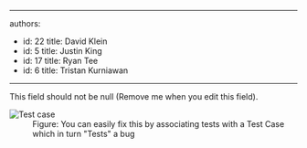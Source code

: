 

---
authors:
  - id: 22
    title: David Klein
  - id: 5
    title: Justin King
  - id: 17
    title: Ryan Tee
  - id: 6
    title: Tristan Kurniawan
---




<span class='intro'> This field should not be null (Remove me when you edit this field). </span>

<dl><dt><img alt="Test case " src="/PublishingImages/TestCase.jpg" /></dt>
<dd>Figure&#58; You can easily fix this by associating tests with a Test Case which in turn &quot;Tests&quot; a bug </dd></dl>



